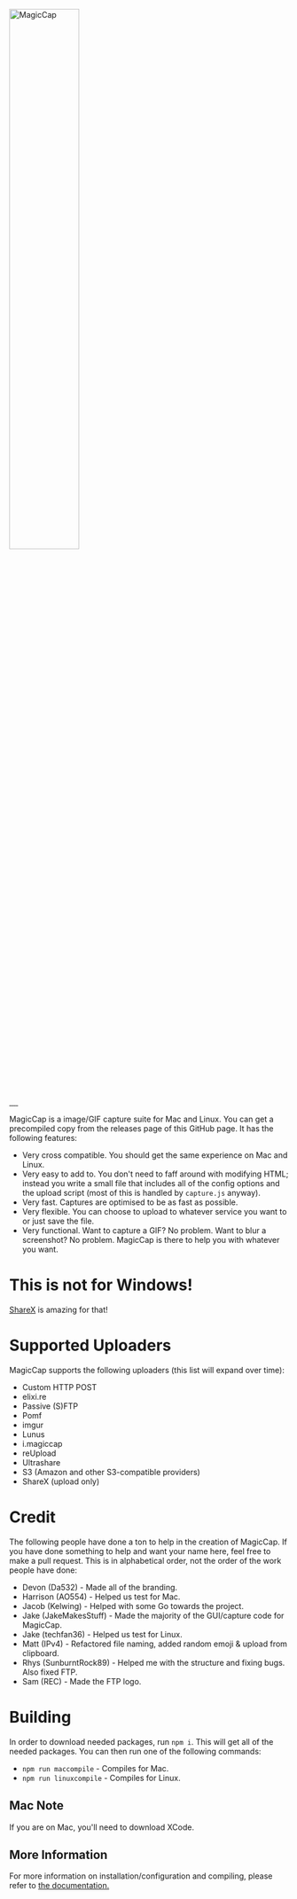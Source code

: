 <p><img src="https://raw.githubusercontent.com/MagicCap/MagicCap/master/branding/3YKOjAF.png" alt="MagicCap" width="50%"></p>

<p>
    <a href="https://circleci.com/gh/MagicCap/MagicCap/tree/master" title="CircleCI" target="_blank">
        <img src="https://img.shields.io/circleci/build/github/MagicCap/MagicCap.svg?logo=CircleCI&logoColor=fff" alt=""/>
    </a>
    <a href="https://opensource.org/licenses/MPL-2.0" title="Licensed under MPL 2.0" target="_blank">
        <img src="https://img.shields.io/badge/license-MPL%202.0-brightgreen.svg?logo=Mozilla&logoColor=fff" alt=""/>
    </a>
    <a href="https://patreon.com/jakemakesstuff" title="Donate to this project using Patreon" target="_blank">
        <img src="https://img.shields.io/badge/patreon-donate-yellow.svg?logo=Patreon&logoColor=fff" alt=""/>
    </a>
    <a href="https://ko-fi.com/jakemakesstuff" title="Donate to this project using ko-fi" target="_blank">
        <img src="https://img.shields.io/badge/kofi-donate-yellow.svg?logo=Ko-fi&logoColor=fff" alt=""/>
    </a>
    <a href="https://discord.gg/pTcBGcH" title="Chat on Discord" target="_blank">
        <img src="https://img.shields.io/discord/475694715640217631.svg?logo=discord&logoColor=fff&color=7289DA" alt=""/>
    </a>
</p>

MagicCap is a image/GIF capture suite for Mac and Linux. You can get a precompiled copy from the releases page of this GitHub page. It has the following features:

- Very cross compatible. You should get the same experience on Mac and Linux.
- Very easy to add to. You don't need to faff around with modifying HTML; instead you write a small file that includes all of the config options and the upload script (most of this is handled by `capture.js` anyway).
- Very fast. Captures are optimised to be as fast as possible.
- Very flexible. You can choose to upload to whatever service you want to or just save the file.
- Very functional. Want to capture a GIF? No problem. Want to blur a screenshot? No problem. MagicCap is there to help you with whatever you want.

# This is not for Windows!
[ShareX](https://getsharex.com/) is amazing for that!

# Supported Uploaders
MagicCap supports the following uploaders (this list will expand over time):
- Custom HTTP POST
- elixi.re
- Passive (S)FTP
- Pomf
- imgur
- Lunus
- i.magiccap
- reUpload
- Ultrashare
- S3 (Amazon and other S3-compatible providers)
- ShareX (upload only)

# Credit
The following people have done a ton to help in the creation of MagicCap. If you have done something to help and want your name here, feel free to make a pull request. This is in alphabetical order, not the order of the work people have done:
- Devon (Da532) - Made all of the branding.
- Harrison (AO554) - Helped us test for Mac.
- Jacob (Kelwing) - Helped with some Go towards the project.
- Jake (JakeMakesStuff) - Made the majority of the GUI/capture code for MagicCap.
- Jake (techfan36) - Helped us test for Linux.
- Matt (IPv4) - Refactored file naming, added random emoji & upload from clipboard.
- Rhys (SunburntRock89) - Helped me with the structure and fixing bugs. Also fixed FTP.
- Sam (REC) - Made the FTP logo.

# Building
In order to download needed packages, run `npm i`. This will get all of the needed packages. You can then run one of the following commands:
- `npm run maccompile` - Compiles for Mac.
- `npm run linuxcompile` - Compiles for Linux.

## Mac Note
If you are on Mac, you'll need to download XCode.

## More Information
For more information on installation/configuration and compiling, please refer to [the documentation.](https://magiccap.readthedocs.io/en/latest/?badge=latest)
